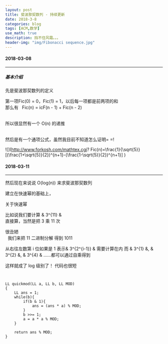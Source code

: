 ```yaml
---
layout: post
title: 斐波那契数列 - 持续更新
date: 2018-3-8
categories: blog
tags: [ACM,数学]
use_math: true
description: 挡不住风霜。。。
header-img: "img/Fibonacci sequence.jpg"
---
```


#### 2018-03-08
***

##### 基本介绍

先是斐波那契数列的定义

第一项Fic(0) = 0，Fic(1) = 1，以后每一项都是前两项的和<br>
那么有    Fic(n) = icF(n - 1) + Fic(n - 2)<br><br>

所以很显然有一个 O(n) 的递推<br><br>

然后是有一个通项公式，虽然我目前不知道怎么证明= =!<br>

![](http://www.forkosh.com/mathtex.cgi? Fic(n)=\frac{1}{\sqrt{5}}[(\frac{1+\sqrt{5}}{2})^{n+1}-(\frac{1-\sqrt{5}}{2})^{n+1}]
)

#### 2018-03-11
***

然后现在来说说 O(log(n)) 来求斐波那契数列<br>

建立在快速幂的基础上，<br>

关于快速幂<br>

比如说我们要计算 & 3^{11} & <br>
直接算，当然是把 3 乘 11 次<br>

很丑陋<br>
   
我们来把 11 二进制分解
得到 1011

从右往左数第 i 位如果是 1
表示& 3^{2^{i-1}} & 需要计算在内
而 & 3^{1} &, & 3^{2} &, & 3^{4} & ……都可以通过自乘得到

这样就成了 log 级别了！
代码也很短

<pre><code>

LL quickmod(LL a, LL b, LL MOD)
{
    LL ans = 1;
    while(b){
        if(b & 1){
            ans = (ans * a) % MOD;
        }
        b >>= 1;
        a = a * a % MOD;
    }

    return ans % MOD;
}
